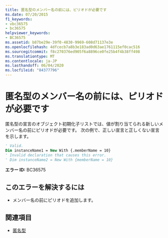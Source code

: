 ```yaml
---
title: 匿名型のメンバー名の前には、ピリオドが必要です
ms.date: 07/20/2015
f1_keywords:
- vbc36575
- bc36575
helpviewer_keywords:
- BC36575
ms.assetid: b87be29e-39f0-4830-9969-608d71137e3e
ms.openlocfilehash: 4dfcecb7a8b3e183ad0d63ae1761115ef0cac516
ms.sourcegitcommit: f8c270376ed905f6a8896ce0fe25b4f4b38ff498
ms.translationtype: MT
ms.contentlocale: ja-JP
ms.lasthandoff: 06/04/2020
ms.locfileid: "84377796"
---
```

# <a name="anonymous-type-member-name-must-be-preceded-by-a-period"></a>匿名型のメンバー名の前には、ピリオドが必要です
匿名型の宣言のオブジェクト初期化子リストでは、値が割り当てられる新しいメンバー名の前にピリオドが必要です。 次の例で、正しい宣言と正しくない宣言を示します。  
  
```vb  
' Valid.  
Dim instanceName1 = New With {.memberName = 10}  
' Invalid declaration that causes this error.  
' Dim instanceName2 = New With {memberName = 10}  
```  
  
 **エラー ID:** BC36575  
  
## <a name="to-correct-this-error"></a>このエラーを解決するには  
  
- メンバー名の前にピリオドを追加します。  
  
## <a name="see-also"></a>関連項目

- [匿名型](../programming-guide/language-features/objects-and-classes/anonymous-types.md)

